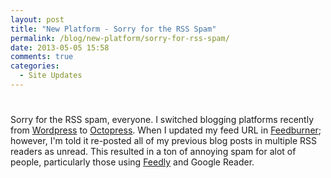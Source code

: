 ```yaml
---
layout: post
title: "New Platform - Sorry for the RSS Spam"
permalink: /blog/new-platform/sorry-for-rss-spam/
date: 2013-05-05 15:58
comments: true
categories:
  - Site Updates
---
```

# 

Sorry for the RSS spam, everyone. I switched blogging platforms recently
from [Wordpress][1] to [Octopress][2]. When I updated my feed URL in
[Feedburner][3]; however, I'm told it re-posted all of my previous blog
posts in multiple RSS readers as unread. This resulted in a ton of
annoying spam for alot of people, particularly those using [Feedly][4]
and Google Reader.

  [1]: http://wordpress.org/
  [2]: http://octopress.org/
  [3]: http://feedburner.google.com/
  [4]: http://www.feedly.com/

